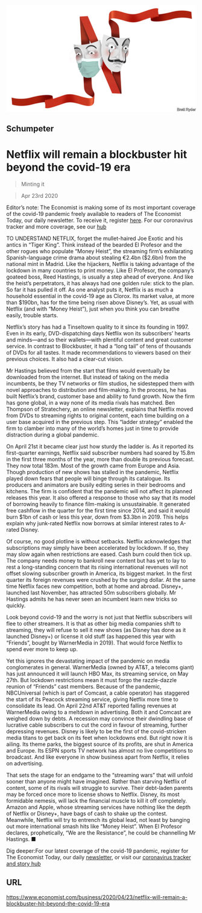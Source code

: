 ![](./images/20200425_WBD000.jpg)

## Schumpeter

# Netflix will remain a blockbuster hit beyond the covid-19 era

> Minting it

> Apr 23rd 2020

Editor’s note: The Economist is making some of its most important coverage of the covid-19 pandemic freely available to readers of The Economist Today, our daily newsletter. To receive it, register [here](https://www.economist.com//newslettersignup). For our coronavirus tracker and more coverage, see our [hub](https://www.economist.com//coronavirus)

TO UNDERSTAND NETFLIX, forget the mullet-haired Joe Exotic and his antics in “Tiger King”. Think instead of the bearded El Profesor and the other rogues who populate “Money Heist”, the streaming firm’s exhilarating Spanish-language crime drama about stealing €2.4bn ($2.6bn) from the national mint in Madrid. Like the hijackers, Netflix is taking advantage of the lockdown in many countries to print money. Like El Profesor, the company’s goateed boss, Reed Hastings, is usually a step ahead of everyone. And like the heist’s perpetrators, it has always had one golden rule: stick to the plan. So far it has pulled it off. As one analyst puts it, Netflix is as much a household essential in the covid-19 age as Clorox. Its market value, at more than $190bn, has for the time being risen above Disney’s. Yet, as usual with Netflix (and with “Money Heist”), just when you think you can breathe easily, trouble starts.

Netflix’s story has had a Tinseltown quality to it since its founding in 1997. Even in its early, DVD-dispatching days Netflix won its subscribers’ hearts and minds—and so their wallets—with plentiful content and great customer service. In contrast to Blockbuster, it had a “long tail” of tens of thousands of DVDs for all tastes. It made recommendations to viewers based on their previous choices. It also had a clear-cut vision.

Mr Hastings believed from the start that films would eventually be downloaded from the internet. But instead of taking on the media incumbents, be they TV networks or film studios, he sidestepped them with novel approaches to distribution and film-making. In the process, he has built Netflix’s brand, customer base and ability to fund growth. Now the firm has gone global, in a way none of its media rivals has matched. Ben Thompson of Stratechery, an online newsletter, explains that Netflix moved from DVDs to streaming rights to original content, each time building on a user base acquired in the previous step. This “ladder strategy” enabled the firm to clamber into many of the world’s homes just in time to provide distraction during a global pandemic.

On April 21st it became clear just how sturdy the ladder is. As it reported its first-quarter earnings, Netflix said subscriber numbers had soared by 15.8m in the first three months of the year, more than double its previous forecast. They now total 183m. Most of the growth came from Europe and Asia. Though production of new shows has stalled in the pandemic, Netflix played down fears that people will binge through its catalogue. Its producers and animators are busily editing series in their bedrooms and kitchens. The firm is confident that the pandemic will not affect its planned releases this year. It also offered a response to those who say that its model of borrowing heavily to finance film-making is unsustainable. It generated free cashflow in the quarter for the first time since 2014, and said it would burn $1bn of cash or less this year, down from $3.3bn in 2019. This helps explain why junk-rated Netflix now borrows at similar interest rates to A-rated Disney.

Of course, no good plotline is without setbacks. Netflix acknowledges that subscriptions may simply have been accelerated by lockdown. If so, they may slow again when restrictions are eased. Cash burn could then tick up. The company needs money to bankroll new content but has yet to lay to rest a long-standing concern that its rising international revenues will not offset slowing subscriber growth in America, its biggest market. In the first quarter its foreign revenues were crushed by the surging dollar. At the same time Netflix faces new competition, both at home and abroad. Disney+, launched last November, has attracted 50m subscribers globally. Mr Hastings admits he has never seen an incumbent learn new tricks so quickly.

Look beyond covid-19 and the worry is not just that Netflix subscribers will flee to other streamers. It is that as other big media companies shift to streaming, they will refuse to sell it new shows (as Disney has done as it launched Disney+) or license it old stuff (as happened this year with “Friends”, bought by WarnerMedia in 2019). That would force Netflix to spend ever more to keep up.

Yet this ignores the devastating impact of the pandemic on media conglomerates in general. WarnerMedia (owned by AT&T, a telecoms giant) has just announced it will launch HBO Max, its streaming service, on May 27th. But lockdown restrictions mean it must forgo the razzle-dazzle reunion of “Friends” cast members. Because of the pandemic, NBCUniversal (which is part of Comcast, a cable operator) has staggered the start of its Peacock streaming service, giving Netflix more time to consolidate its lead. On April 22nd AT&T reported falling revenues at WarnerMedia owing to a meltdown in advertising. Both it and Comcast are weighed down by debts. A recession may convince their dwindling base of lucrative cable subscribers to cut the cord in favour of streaming, further depressing revenues. Disney is likely to be the first of the covid-stricken media titans to get back on its feet when lockdowns end. But right now it is ailing. Its theme parks, the biggest source of its profits, are shut in America and Europe. Its ESPN sports TV network has almost no live competitions to broadcast. And like everyone in show business apart from Netflix, it relies on advertising.

That sets the stage for an endgame to the “streaming wars” that will unfold sooner than anyone might have imagined. Rather than starving Netflix of content, some of its rivals will struggle to survive. Their debt-laden parents may be forced once more to license shows to Netflix. Disney, its most formidable nemesis, will lack the financial muscle to kill it off completely. Amazon and Apple, whose streaming services have nothing like the depth of Netflix or Disney+, have bags of cash to shake up the contest. Meanwhile, Netflix will try to entrench its global lead, not least by banging out more international smash hits like “Money Heist”. When El Profesor declares, prophetically, “We are the Resistance”, he could be channelling Mr Hastings. ■

Dig deeper:For our latest coverage of the covid-19 pandemic, register for The Economist Today, our daily [newsletter](https://www.economist.com//newslettersignup), or visit our [coronavirus tracker and story hub](https://www.economist.com//coronavirus)

## URL

https://www.economist.com/business/2020/04/23/netflix-will-remain-a-blockbuster-hit-beyond-the-covid-19-era
